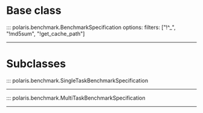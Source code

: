 # Base class

::: polaris.benchmark.BenchmarkSpecification
    options:
        filters: ["!^_", "!md5sum", "!get_cache_path"]

---
# Subclasses

::: polaris.benchmark.SingleTaskBenchmarkSpecification

---

::: polaris.benchmark.MultiTaskBenchmarkSpecification

---